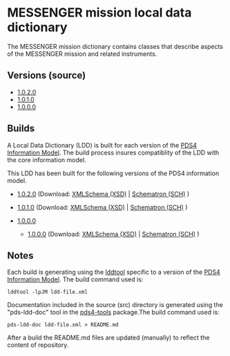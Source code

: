 # MESSENGER mission local data dictionary

The MESSENGER mission dictionary contains classes that describe aspects of the MESSENGER mission and related instruments.

## Versions (source)

- [1.0.2.0](src/1.0.2.0)
- [1.0.1.0](src/1.0.1.0)
- [1.0.0.0](src/1.0.0.0)

## Builds

A Local Data Dictionary (LDD) is built for each version of the [PDS4 Information Model](https://pds.nasa.gov/pds4/doc/im/). 
The build process insures compatiblity of the LDD with the core information model.

This LDD has been built for the following versions of the PDS4 information model.

- [1.0.2.0](build/1.B.0.0/1.0.2.0)
     (Download: 
      [XMLSchema (XSD)](https://github.com/nasa-pds/ldd-messenger/raw/master/build/1.B.0.0/1.0.0.0/PDS4_MESS_1B00_1020.xsd)
      | [Schematron (SCH)](https://github.com/nasa-pds/ldd-messenger/raw/master/build/1.B.0.0/1.0.0.0/PDS4_MESS_1B00_1020.sch)
      )

- [1.0.1.0](build/1.9.0.0/1.0.1.0)
     (Download: 
      [XMLSchema (XSD)](https://github.com/nasa-pds/ldd-messenger/raw/master/build/1.9.0.0/1.0.0.0/PDS4_MESS_1900_1010.xsd)
      | [Schematron (SCH)](https://github.com/nasa-pds/ldd-messenger/raw/master/build/1.9.0.0/1.0.0.0/PDS4_MESS_1900_1010.sch)
      )
- [1.0.0.0](build/1.9.0.0)
   - [1.0.0.0](build/1.9.0.0/1.0.0.0)
     (Download: 
      [XMLSchema (XSD)](https://github.com/nasa-pds/ldd-messenger/raw/master/build/1.9.0.0/1.0.0.0/PDS4_MESS_1900_1000.xsd)
      | [Schematron (SCH)](https://github.com/nasa-pds/ldd-messenger/raw/master/build/1.9.0.0/1.0.0.0/PDS4_MESS_1900_1000.sch)
      )
	
## Notes

Each build is generating using the [lddtool](https://pds.nasa.gov/pds4/software/ldd/) specific to a version of the [PDS4 Information Model](https://pds.nasa.gov/pds4/doc/im/). The build command used is:

```
lddtool -lpJM ldd-file.xml
```

Documentation included in the source (src) directory is generated using the "pds-ldd-doc" tool in the [pds4-tools](https://github.com/nasa-pds/pds4-tools) package.The build command used is:

```
pds-ldd-doc ldd-file.xml > README.md
```

After a build the README.md files are updated (manually) to reflect the content of repository.

